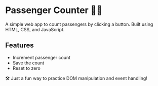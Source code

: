 # Passenger Counter 🧍‍♂️

A simple web app to count passengers by clicking a button. Built using HTML, CSS, and JavaScript.

## Features
- Increment passenger count
- Save the count
- Reset to zero

🛠️ Just a fun way to practice DOM manipulation and event handling!

